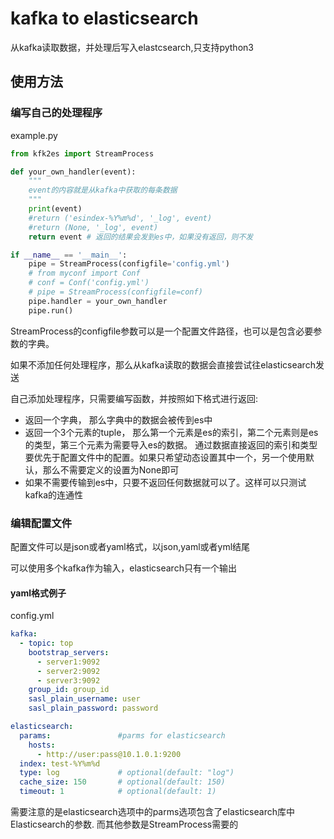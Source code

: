 # kafka to elasticsearch

从kafka读取数据，并处理后写入elastcsearch,只支持python3

## 使用方法

### 编写自己的处理程序


example.py

```python
from kfk2es import StreamProcess

def your_own_handler(event):
    """
    event的内容就是从kafka中获取的每条数据
    """
    print(event)
    #return ('esindex-%Y%m%d', '_log', event)
    #return (None, '_log', event)
    return event # 返回的结果会发到es中，如果没有返回，则不发

if __name__ == '__main__':
    pipe = StreamProcess(configfile='config.yml')
    # from myconf import Conf
    # conf = Conf('config.yml')
    # pipe = StreamProcess(configfile=conf)
    pipe.handler = your_own_handler
    pipe.run()

```

StreamProcess的configfile参数可以是一个配置文件路径，也可以是包含必要参数的字典。

如果不添加任何处理程序，那么从kafka读取的数据会直接尝试往elasticsearch发送

自己添加处理程序，只需要编写函数，并按照如下格式进行返回:

- 返回一个字典， 那么字典中的数据会被传到es中
- 返回一个3个元素的tuple， 那么第一个元素是es的索引，第二个元素则是es的类型，第三个元素为需要导入es的数据。 
通过数据直接返回的索引和类型要优先于配置文件中的配置。如果只希望动态设置其中一个，另一个使用默认，那么不需要定义的设置为None即可
- 如果不需要传输到es中，只要不返回任何数据就可以了。这样可以只测试kafka的连通性

### 编辑配置文件

配置文件可以是json或者yaml格式，以json,yaml或者yml结尾

可以使用多个kafka作为输入，elasticsearch只有一个输出

#### yaml格式例子

config.yml

```yaml
kafka:
  - topic: top
    bootstrap_servers:
      - server1:9092
      - server2:9092
      - server3:9092
    group_id: group_id
    sasl_plain_username: user
    sasl_plain_password: password

elasticsearch:
  params:               #parms for elasticsearch
    hosts:
      - http://user:pass@10.1.0.1:9200
  index: test-%Y%m%d
  type: log             # optional(default: "log")
  cache_size: 150       # optional(default: 150)
  timeout: 1            # optional(default: 1)

```

需要注意的是elasticsearch选项中的parms选项包含了elasticsearch库中Elasticsearch的参数. 而其他参数是StreamProcess需要的



